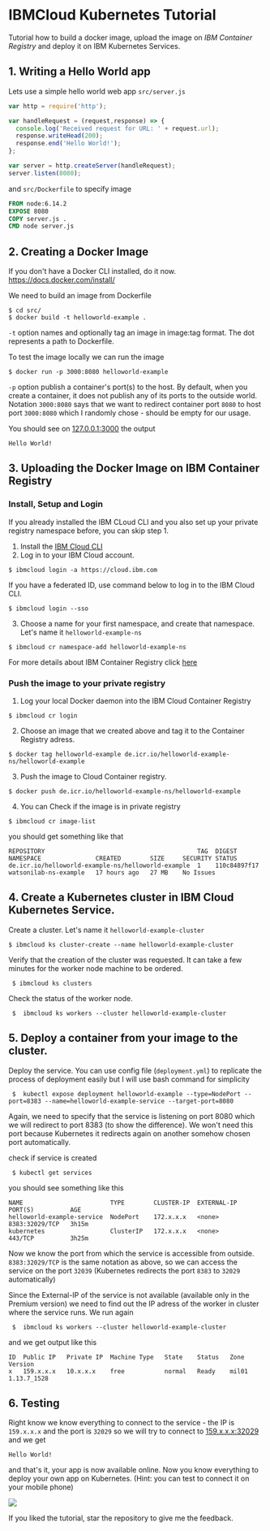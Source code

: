 # IBMCloud Kubernetes Tutorial
Tutorial how to build a docker image, upload the image on *IBM Container Registry* and deploy it on IBM Kubernetes Services.

## 1. Writing a Hello World app
Lets use a simple hello world web app  `src/server.js`

```javascript
var http = require('http');

var handleRequest = (request,response) => {
  console.log('Received request for URL: ' + request.url);
  response.writeHead(200);
  response.end('Hello World!');
};

var server = http.createServer(handleRequest);
server.listen(8080);
```
and `src/Dockerfile` to specify image

```Dockerfile 
FROM node:6.14.2
EXPOSE 8080
COPY server.js .
CMD node server.js
```

## 2. Creating a Docker Image
If you don't have a Docker CLI installed, do it now. https://docs.docker.com/install/

We need to build an image from Dockerfile
```shell
$ cd src/
$ docker build -t helloworld-example .
```
`-t` option names and optionally tag an image in image:tag format. The dot represents a path to Dockerfile.

To test the image locally we can run the image
```shell
$ docker run -p 3000:8080 helloworld-example
```
`-p` option publish a container's port(s) to the host. By default, when you create a container, it does not publish any of its ports to the outside world. Notation `3000:8080` says that we want to redirect container port `8080` to host port `3000:8080` which I randomly chose - should be empty for our usage.

You should see on [127.0.0.1:3000]() the output
```
Hello World!
```

## 3. Uploading the Docker Image on IBM Container Registry
### Install, Setup and Login

If you already installed the IBM CLoud CLI and you also set up your private registry namespace before, you can skip step 1.

1. Install the [IBM Cloud CLI](https://cloud.ibm.com/docs/containers?topic=containers-cs_cli_install)
2.  Log in to your IBM Cloud account. 
```shell 
$ ibmcloud login -a https://cloud.ibm.com
```
If you have a federated ID, use command below to log in to the IBM Cloud CLI.
```shell 
$ ibmcloud login --sso
``` 
3. Choose a name for your first namespace, and create that namespace. Let's name it `helloworld-example-ns`
```shell
$ ibmcloud cr namespace-add helloworld-example-ns
```
For more details about IBM Container Registry click [here](https://cloud.ibm.com/kubernetes/registry/main/start)


### Push the image to your private registry
1. Log your local Docker daemon into the IBM Cloud Container Registry
```shell
$ ibmcloud cr login
```

2. Choose an image that we created above and tag it to the Container Registry adress.
```shell
$ docker tag helloworld-example de.icr.io/helloworld-example-ns/helloworld-example
```

3. Push the image to Cloud Container registry.
```shell
$ docker push de.icr.io/helloworld-example-ns/helloworld-example
```

4. You can Check if the image is in private registry
```shell
$ ibmcloud cr image-list
```
you should get something like that
```
REPOSITORY                                          TAG  DIGEST         NAMESPACE               CREATED        SIZE     SECURITY STATUS   
de.icr.io/helloworld-example-ns/helloworld-example  1    110c84897f17   watsonilab-ns-example   17 hours ago   27 MB    No Issues  
```

## 4. Create a Kubernetes cluster in IBM Cloud Kubernetes Service.
Create a cluster. Let's name it `helloworld-example-cluster`
```shell
$ ibmcloud ks cluster-create --name helloworld-example-cluster
```


Verify that the creation of the cluster was requested. It can take a few minutes for the worker node machine to be ordered.
```shell 
 $ ibmcloud ks clusters
```

Check the status of the worker node.
```shell 
 $  ibmcloud ks workers --cluster helloworld-example-cluster
```
## 5. Deploy a container from your image to the cluster.

Deploy the service. You can use config file (`deployment.yml`) to replicate the process of deployment easily but I will use bash command for simplicity
```shell 
 $  kubectl expose deployment helloworld-example --type=NodePort --port=8383 --name=helloworld-example-service --target-port=8080  
```
Again, we need to specify that the service is listening on port 8080 which we will redirect to port 8383 (to show the difference). We won't need this port because Kubernetes it redirects again on another somehow chosen port automatically.

check if service is created
```shell 
 $ kubectl get services 
```
you should see something like this
```
NAME                        TYPE        CLUSTER-IP  EXTERNAL-IP   PORT(S)          AGE
helloworld-example-service  NodePort    172.x.x.x   <none>        8383:32029/TCP   3h15m
kubernetes                  ClusterIP   172.x.x.x   <none>        443/TCP          3h25m
```
Now we know the port from which the service is accessible from outside. `8383:32029/TCP` is the same notation as above, so we can access the service on the port `32039` (Kubernetes redirects the port `8383` to `32029` automatically)

Since the External-IP of the service is not available (available only in the Premium version) we need to find out the IP adress of the worker in cluster where the service runs. We run again

```shell 
 $  ibmcloud ks workers --cluster helloworld-example-cluster
```
and we get output like this
```
ID  Public IP   Private IP  Machine Type   State    Status   Zone    Version   
x   159.x.x.x   10.x.x.x    free           normal   Ready    mil01   1.13.7_1528 
```


## 6. Testing

Right know we know everything to connect to the service - the IP is `159.x.x.x` and the port is `32029` so we will try to connect to [159.x.x.x:32029]() and we get 
```
Hello World!
```

and that's it, your app is now available online. Now you know everything to deploy your own app on Kubernetes.
(Hint: you can test to connect it on your mobile phone)

![](https://i.imgur.com/QdZZKDm.gif?1)

If you liked the tutorial, star the repository to give me the feedback.